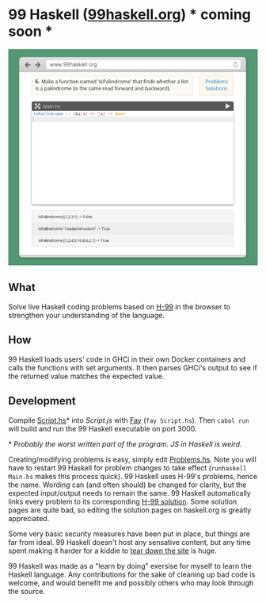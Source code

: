 # 99 Haskell ([99haskell.org][99haskell]) * coming soon *

![preview][preview]

## What

Solve live Haskell coding problems based on [H-99][h99] in the browser to
strengthen your understanding of the language.

## How

99 Haskell loads users' code in GHCi in their own Docker containers and calls
the functions with set arguments. It then parses GHCi's output to see if the
returned value matches the expected value.

## Development

Compile [Script.hs][script]* into *Script.js* with [Fay][fay] (`fay
Script.hs`).  Then `cabal run` will build and run the 99 Haskell executable on
port 3000.

\* *Probably the worst written part of the program. JS in Haskell is weird.*

Creating/modifying problems is easy, simply edit [Problems.hs][problems]. Note
you will have to restart 99 Haskell for problem changes to take effect
(`runhaskell Main.hs` makes this process quick). 99 Haskell uses H-99's
problems, hence the name. Wording can (and often should) be changed for
clarity, but the expected input/output needs to remain the same. 99 Haskell
automatically links every problem to its corresponding [H-99 solution][h99 s].
Some solution pages are quite bad, so editing the solution pages on haskell.org
is greatly appreciated.

Some very basic security measures have been put in place, but things are far
from ideal. 99 Haskell doesn't host any sensative content, but any time spent
making it harder for a kiddie to [tear down the site][xkcd] is huge.

99 Haskell was made as a "learn by doing" exersise for myself to learn the
Haskell language. Any contributions for the sake of cleaning up bad code is
welcome, and would benefit me and possibly others who may look through the
source.

[99haskell]: https://www.99haskell.org
[preview]: preview.gif
[h99]: https://wiki.haskell.org/H-99:_Ninety-Nine_Haskell_Problems
[script]: Script.hs
[problems]: Problems.hs
[fay]: https://github.com/faylang/fay/wiki
[h99 s]: https://wiki.haskell.org/99_questions/Solutions
[xkcd]: https://xkcd.com/932/

